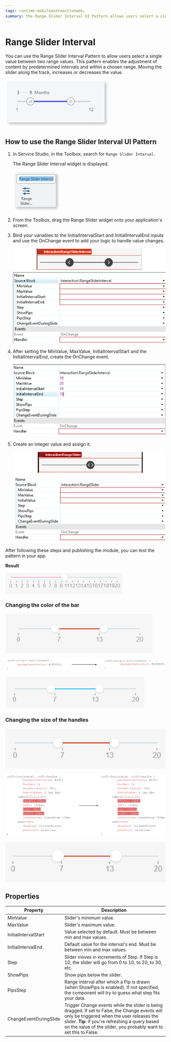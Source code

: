 ```yaml
---
tags: runtime-mobileandreactiveweb;  
summary: the Range Slider Interval UI Pattern allows users select a single value between two range values.
---
```


# Range Slider Interval

You can use the Range Slider Interval Pattern to allow users select a single value between two range values. This pattern enables the adjustment of content by predetermined intervals and within a chosen range. Moving the slider along the track, increases or decreases the value. 

![](images/rangesliderinterval-1.png)

## How to use the Range Slider Interval UI Pattern

1. In Service Studio, in the Toolbox, search for `Range Slider Interval`. 

    The Range Slider Interval widget is displayed.

    ![](images/rangesliderinterval-2-ss.png)

1. From the Toolbox, drag the Range Slider widget onto your application's screen.

1. Bind your variables to the InitialIntervalStart and InitialIntervalEnd inputs and use the OnChange event to add your logic to handle value changes.

    ![](images/rangesliderinterval-3-ss.png)  

1. After setting the MinValue, MaxValue, InitialIntervalStart and the InitialIntervalEnd, create the OnChange event.

    ![](images/rangesliderinterval-4-ss.png)  

1. Create an integer value and assign it.

    ![](images/rangeslider-5-ss.png)  

After following these steps and publishing the module, you can test the pattern in your app. 

**Result**

![](images/rangesliderinterval-7.gif)

### Changing the color of the bar

![](images/rangesliderinterval-6.png)

![](images/rangesliderinterval-8.png)

![](images/rangesliderinterval-9.png)

### Changing the size of the handles

![](images/rangesliderinterval-10.png)

![](images/rangesliderinterval-11.png)

![](images/rangesliderinterval-12.png)

## Properties

**Property** |  **Description** |  
---|---|
|  MinValue  |  Slider's minimum value.  |
|  MaxValue  |  Slider's maximum value.  |  none  
 |  InitialIntervalStart  |  Value selected by default. Must be between min and max values.  |  none  
 |  InitialIntervalEnd  |  Default value for the interval's end. Must be between min and max values.  |  none  
 |  Step  |  Slider moves in increments of Step. If Step is 10, the slider will go from 0 to 10, to 20, to 30, etc.  |  1  
 |  ShowPips  |  Show pips below the slider.  |  _True_  
 |  PipsStep  |  Range interval after which a Pip is drawn (when ShowPips is enabled). If not specified, the component will try to guess what step fits your data.  |  -1  
 |  ChangeEventDuringSlide  |  Trigger Change events while the slider is being dragged. If set to False, the Change events will only be triggered when the user releases the slider.  **Tip**: if you're refreshing a query based on the value of the slider, you probably want to set this to False.  |  _True_  
  
